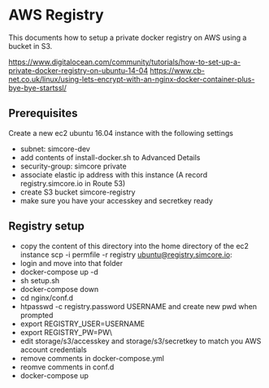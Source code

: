 # AWS Registry

This documents how to setup a private docker registry on AWS using a bucket in S3.

https://www.digitalocean.com/community/tutorials/how-to-set-up-a-private-docker-registry-on-ubuntu-14-04
https://www.cb-net.co.uk/linux/using-lets-encrypt-with-an-nginx-docker-container-plus-bye-bye-startssl/


## Prerequisites

Create a new ec2 ubuntu 16.04 instance with the following settings

- subnet: simcore-dev
- add contents of install-docker.sh to Advanced Details
- security-group: simcore private
- associate elastic ip address with this instance (A record registry.simcore.io in Route 53)
- create S3 bucket simcore-registry
- make sure you have your accesskey and secretkey ready

## Registry setup

- copy the content of this directory into the home directory of the ec2 instance scp -i permfile -r registry ubuntu@registry.simcore.io:
- login and move into that folder
- docker-compose up -d
- sh setup.sh
- docker-compose down
- cd nginx/conf.d
- htpasswd -c registry.password USERNAME and create new pwd when prompted
- export REGISTRY_USER=USERNAME
- export REGISTRY_PW=PW\
- edit storage/s3/accesskey and storage/s3/secretkey to match you AWS account credentials
- remove comments in docker-compose.yml
- reomve comments in conf.d   
- docker-compose up

